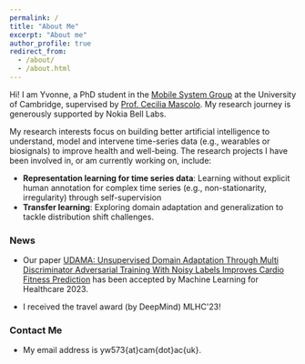 ```yaml
---
permalink: /
title: "About Me"
excerpt: "About me"
author_profile: true
redirect_from: 
  - /about/
  - /about.html
---
```


Hi! I am Yvonne, a PhD student in the [Mobile System Group](https://mobile-systems.cl.cam.ac.uk/) at the University of Cambridge, supervised by [Prof. Cecilia Mascolo](https://www.cl.cam.ac.uk/~cm542/). My research journey is generously supported by Nokia Bell Labs.

My research interests focus on building better artificial intelligence to understand, model and intervene time-series data (e.g., wearables or biosignals) to improve health and well-being. The research projects I have been involved in, or am currently working on, include:
* **Representation learning for time series data**: Learning without explicit human annotation for complex time series (e.g., non-stationarity, irregularity) through self-supervision
* **Transfer learning**: Exploring domain adaptation and generalization to tackle distribution shift challenges.

### News
* Our paper [UDAMA: Unsupervised Domain Adaptation Through Multi Discriminator Adversarial Training With Noisy Labels Improves Cardio Fitness Prediction](https://arxiv.org/abs/2307.16651) has been accepted by Machine Learning for Healthcare 2023.

* I received the travel award (by DeepMind) MLHC'23!

### Contact Me
* My email address is yw573{at}cam{dot}ac{uk}.
